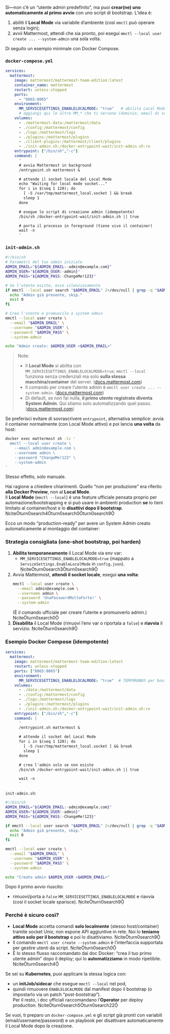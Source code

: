 Sì—non c’è un “utente admin predefinito”, ma puoi **crear(ne) uno automaticamente al primo avvio** con uno script di bootstrap. L’idea è:

1. abiliti il **Local Mode** via variabile d’ambiente (così `mmctl` può operare senza login);
2. avvii Mattermost, attendi che sia pronto, poi esegui `mmctl --local user create ... --system-admin` una sola volta.

Di seguito un esempio minimale con Docker Compose.

### `docker-compose.yml`

```yaml
services:
  mattermost:
    image: mattermost/mattermost-team-edition:latest
    container_name: mattermost
    restart: unless-stopped
    ports:
      - "8065:8065"
    environment:
      MM_SERVICESETTINGS_ENABLELOCALMODE: "true"   # abilita Local Mode
      # aggiungi qui le altre MM_* che ti servono (dominio, email di supporto, ecc.)
    volumes:
      - ./mattermost-data:/mattermost/data
      - ./config:/mattermost/config
      - ./logs:/mattermost/logs
      - ./plugins:/mattermost/plugins
      - ./client-plugins:/mattermost/client/plugins
      - ./init-admin.sh:/docker-entrypoint-wait/init-admin.sh:ro
    entrypoint: ["/bin/sh","-c"]
    command: |
      '
      # avvia Mattermost in background
      /entrypoint.sh mattermost &

      # attende il socket locale del Local Mode
      echo "Waiting for local mode socket..."
      for i in $(seq 1 120); do
        [ -S /var/tmp/mattermost_local.socket ] && break
        sleep 1
      done

      # esegue lo script di creazione admin (idempotente)
      /bin/sh /docker-entrypoint-wait/init-admin.sh || true

      # porta il processo in foreground (tiene vivo il container)
      wait -n
      '
```

### `init-admin.sh`

```sh
#!/bin/sh
# Parametri del tuo admin iniziale
ADMIN_EMAIL="${ADMIN_EMAIL:-admin@example.com}"
ADMIN_USER="${ADMIN_USER:-admin}"
ADMIN_PASS="${ADMIN_PASS:-ChangeMe!123}"

# Se l'utente esiste, esce silenziosamente
if mmctl --local user search "$ADMIN_EMAIL" 2>/dev/null | grep -q "$ADMIN_EMAIL"; then
  echo "Admin già presente, skip."
  exit 0
fi

# Crea l'utente e promuovilo a system admin
mmctl --local user create \
  --email "$ADMIN_EMAIL" \
  --username "$ADMIN_USER" \
  --password "$ADMIN_PASS" \
  --system-admin

echo "Admin creato: $ADMIN_USER <$ADMIN_EMAIL>"
```

> Note:
>
> * Il **Local Mode** si abilita con `MM_SERVICESETTINGS_ENABLELOCALMODE=true`; `mmctl --local` funziona senza credenziali ma solo **sulla stessa macchina/container** del server. ([docs.mattermost.com][1])
> * Il comando per creare l’utente admin è `mmctl user create ... --system-admin`. ([docs.mattermost.com][2])
> * Di default, se non fai nulla, **il primo utente registrato diventa System Admin**. Qui stiamo solo automatizzando quel passo. ([docs.mattermost.com][3])

Se preferisci evitare di sovrascrivere `entrypoint`, alternativa semplice: avvia il container normalmente (con Local Mode attivo) e poi lancia **una volta** da host:

```bash
docker exec mattermost sh -lc '
  mmctl --local user create \
    --email admin@example.com \
    --username admin \
    --password "ChangeMe!123" \
    --system-admin
'
```

Stesso effetto, solo manuale.

[1]: https://docs.mattermost.com/administration-guide/manage/mmctl-command-line-tool.html?utm_source=chatgpt.com "mmctl command line tool"
[2]: https://docs.mattermost.com/administration-guide/configure/user-management-configuration-settings.html?utm_source=chatgpt.com "User management configuration settings"
[3]: https://docs.mattermost.com/end-user-guide/collaborate/learn-about-roles.html?utm_source=chatgpt.com "Learn about Mattermost roles"



Hai ragione a chiedere chiarimenti. Quello “non per produzione” era riferito **alla Docker Preview**, non al **Local Mode**.  
Il **Local Mode** (`mmctl --local`) è una feature ufficiale pensata proprio per automazione/bootstrapping e si può usare in ambienti production **se** lo tieni limitato al container/host e lo **disattivi dopo il bootstrap**. citeturn0search4turn0search0turn0search9

Ecco un modo “production-ready” per avere un System Admin creato automaticamente al montaggio del container:

### Strategia consigliata (one-shot bootstrap, poi harden)
1) **Abilita temporaneamente** il Local Mode via env var:
   - `MM_SERVICESETTINGS_ENABLELOCALMODE=true` (mappato a `ServiceSettings.EnableLocalMode` in `config.json`). citeturn0search3turn0search9  
2) Avvia Mattermost, **attendi il socket locale**, esegui **una volta**:
   ```sh
   mmctl --local user create \
     --email admin@example.com \
     --username admin \
     --password 'UnaPasswordMoltoForte!' \
     --system-admin
   ```
   (È il comando ufficiale per creare l’utente e promuoverlo admin.) citeturn0search0  
3) **Disabilita** il Local Mode (rimuovi l’env var o riportala a `false`) e **riavvia** il servizio. citeturn0search9

### Esempio Docker Compose (idempotente)
```yaml
services:
  mattermost:
    image: mattermost/mattermost-team-edition:latest
    restart: unless-stopped
    ports: ["8065:8065"]
    environment:
      MM_SERVICESETTINGS_ENABLELOCALMODE: "true"  # TEMPORANEO per bootstrap
    volumes:
      - ./data:/mattermost/data
      - ./config:/mattermost/config
      - ./logs:/mattermost/logs
      - ./plugins:/mattermost/plugins
      - ./init-admin.sh:/docker-entrypoint-wait/init-admin.sh:ro
    entrypoint: ["/bin/sh","-c"]
    command: |
      '
      /entrypoint.sh mattermost &

      # attende il socket del Local Mode
      for i in $(seq 1 120); do
        [ -S /var/tmp/mattermost_local.socket ] && break
        sleep 1
      done

      # crea l'admin solo se non esiste
      /bin/sh /docker-entrypoint-wait/init-admin.sh || true

      wait -n
      '
```

`init-admin.sh`:
```sh
#!/bin/sh
ADMIN_EMAIL="${ADMIN_EMAIL:-admin@example.com}"
ADMIN_USER="${ADMIN_USER:-admin}"
ADMIN_PASS="${ADMIN_PASS:-ChangeMe!123}"

if mmctl --local user search "$ADMIN_EMAIL" 2>/dev/null | grep -q "$ADMIN_EMAIL"; then
  echo "Admin già presente, skip."
  exit 0
fi

mmctl --local user create \
  --email "$ADMIN_EMAIL" \
  --username "$ADMIN_USER" \
  --password "$ADMIN_PASS" \
  --system-admin

echo "Creato admin $ADMIN_USER <$ADMIN_EMAIL>"
```

Dopo il primo avvio riuscito:
- rimuovi/porta a `false` `MM_SERVICESETTINGS_ENABLELOCALMODE` e riavvia (così il socket locale sparisce). citeturn0search9

### Perché è sicuro così?
- **Local Mode** accetta comandi **solo localmente** (stesso host/container) tramite socket Unix; non espone API aggiuntive in rete. Noi lo **teniamo attivo solo per il bootstrap** e poi lo disattiviamo. citeturn0search9
- Il comando `mmctl user create --system-admin` è l’interfaccia supportata per gestire utenti da script. citeturn0search0
- È lo stesso flusso raccomandato dai doc Docker: “crea il tuo primo utente admin” dopo il deploy; qui lo **automatizziamo** in modo ripetibile. citeturn0search4

Se sei su **Kubernetes**, puoi applicare la stessa logica con:
- un **initJob/sidecar** che esegue `mmctl --local` nel pod,  
- quindi rimuovere `ENABLELOCALMODE` dal manifest dopo il bootstrap (o impostarlo via un patch “post-bootstrap”).  
Per il resto, i doc ufficiali raccomandano l’**Operator** per deploy production. citeturn0search5turn0search22

Se vuoi, ti preparo un `docker-compose.yml` e gli script già pronti con variabili (email/username/password) e un playbook per disattivare automaticamente il Local Mode dopo la creazione.